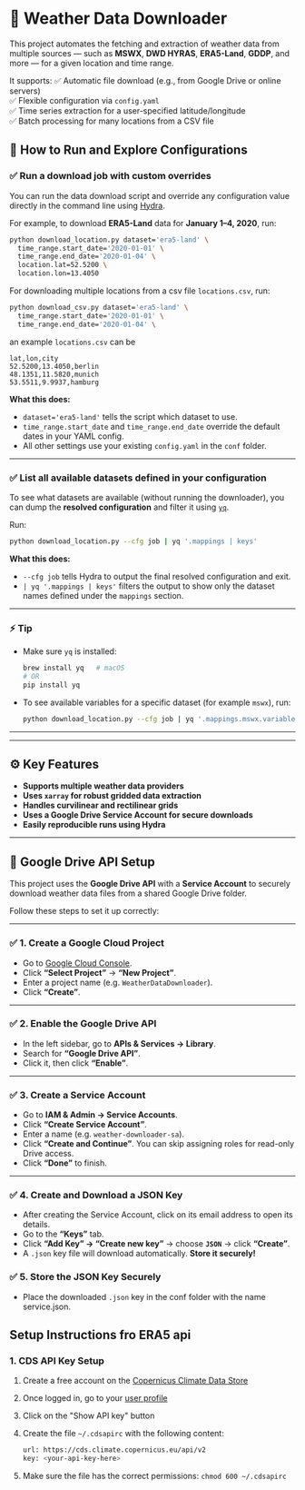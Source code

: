 # 📡 Weather Data Downloader

This project automates the fetching and extraction of weather data from multiple sources — such as **MSWX**, **DWD HYRAS**, **ERA5-Land**, **GDDP**, and more — for a given location and time range.

It supports:
✅ Automatic file download (e.g., from Google Drive or online servers)  
✅ Flexible configuration via `config.yaml`  
✅ Time series extraction for a user-specified latitude/longitude  
✅ Batch processing for many locations from a CSV file


## 🚀 How to Run and Explore Configurations

### ✅ Run a download job with custom overrides

You can run the data download script and override any configuration value directly in the command line using [Hydra](https://hydra.cc/).

For example, to download **ERA5-Land** data for **January 1–4, 2020**, run:

```bash
python download_location.py dataset='era5-land' \
  time_range.start_date='2020-01-01' \
  time_range.end_date='2020-01-04' \
  location.lat=52.5200 \
  location.lon=13.4050
```

For downloading multiple locations from a csv file `locations.csv`, run:

```bash
python download_csv.py dataset='era5-land' \
  time_range.start_date='2020-01-01' \
  time_range.end_date='2020-01-04' \
```

an example `locations.csv` can be

```csv
lat,lon,city
52.5200,13.4050,berlin
48.1351,11.5820,munich
53.5511,9.9937,hamburg
```

**What this does:**

- `dataset='era5-land'` tells the script which dataset to use.
- `time_range.start_date` and `time_range.end_date` override the default dates in your YAML config.
- All other settings use your existing `config.yaml` in the `conf` folder.

---

### ✅ List all available datasets defined in your configuration

To see what datasets are available (without running the downloader), you can dump the **resolved configuration** and filter it using [`yq`](https://github.com/mikefarah/yq).

Run:

```bash
python download_location.py --cfg job | yq '.mappings | keys'
```

**What this does:**

- `--cfg job` tells Hydra to output the final resolved configuration and exit.
- `| yq '.mappings | keys'` filters the output to show only the dataset names defined under the `mappings` section.

---

### ⚡️ Tip

- Make sure `yq` is installed:
  ```bash
  brew install yq   # macOS
  # OR
  pip install yq
  ```

- To see available variables for a specific dataset (for example `mswx`), run:
  ```bash
  python download_location.py --cfg job | yq '.mappings.mswx.variables | keys'
  ```

---

---

## ⚙️ **Key Features**

- **Supports multiple weather data providers**
- **Uses `xarray` for robust gridded data extraction**
- **Handles curvilinear and rectilinear grids**
- **Uses a Google Drive Service Account for secure downloads**
- **Easily reproducible runs using Hydra**

---
## 📡 Google Drive API Setup

This project uses the **Google Drive API** with a **Service Account** to securely download weather data files from a shared Google Drive folder.

Follow these steps to set it up correctly:

---

### ✅ 1. Create a Google Cloud Project

- Go to [Google Cloud Console](https://console.cloud.google.com/).
- Click **“Select Project”** → **“New Project”**.
- Enter a project name (e.g. `WeatherDataDownloader`).
- Click **“Create”**.

---

### ✅ 2. Enable the Google Drive API

- In the left sidebar, go to **APIs & Services → Library**.
- Search for **“Google Drive API”**.
- Click it, then click **“Enable”**.

---

### ✅ 3. Create a Service Account

- Go to **IAM & Admin → Service Accounts**.
- Click **“Create Service Account”**.
- Enter a name (e.g. `weather-downloader-sa`).
- Click **“Create and Continue”**. You can skip assigning roles for read-only Drive access.
- Click **“Done”** to finish.

---

### ✅ 4. Create and Download a JSON Key

- After creating the Service Account, click on its email address to open its details.
- Go to the **“Keys”** tab.
- Click **“Add Key” → “Create new key”** → choose **`JSON`** → click **“Create”**.
- A `.json` key file will download automatically. **Store it securely!**

### ✅ 5. Store the JSON Key Securely

- Place the downloaded `.json` key in the conf folder with the name service.json. 


## Setup Instructions fro ERA5 api

### 1. CDS API Key Setup

1. Create a free account on the
[Copernicus Climate Data Store](https://cds.climate.copernicus.eu/user/register)
2. Once logged in, go to your [user profile](https://cds.climate.copernicus.eu/user)
3. Click on the "Show API key" button
4. Create the file `~/.cdsapirc` with the following content:

   ```bash
   url: https://cds.climate.copernicus.eu/api/v2
   key: <your-api-key-here>
   ```

5. Make sure the file has the correct permissions: `chmod 600 ~/.cdsapirc`
